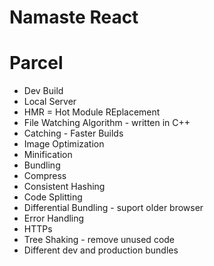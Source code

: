 # Namaste React

# Parcel
- Dev Build
- Local Server
- HMR = Hot Module REplacement
- File Watching Algorithm - written in C++
- Catching - Faster Builds
- Image Optimization
- Minification
- Bundling
- Compress
- Consistent Hashing
- Code Splitting
- Differential Bundling - suport older browser
- Error Handling
- HTTPs
- Tree Shaking - remove unused code
- Different dev and production bundles